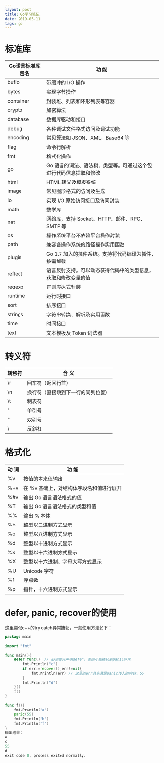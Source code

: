 ```yaml
---
layout: post
title: Go学习笔记
date: 2019-05-11
tags: go  
---
```


# 标准库

| Go语言标准库包名 | 功  能                                                          |
| ---------------- | ----------------------------------------------------------------- |
| bufio            | 带缓冲的 I/O 操作                                           |
| bytes            | 实现字节操作                                                |
| container        | 封装堆、列表和环形列表等容器                        |
| crypto           | 加密算法                                                      |
| database         | 数据库驱动和接口                                          |
| debug            | 各种调试文件格式访问及调试功能                     |
| encoding         | 常见算法如 JSON、XML、Base64 等                           |
| flag             | 命令行解析                                                   |
| fmt              | 格式化操作                                                   |
| go               | Go 语言的词法、语法树、类型等。可通过这个包进行代码信息提取和修改 |
| html             | HTML 转义及模板系统                                        |
| image            | 常见图形格式的访问及生成                              |
| io               | 实现 I/O 原始访问接口及访问封装                      |
| math             | 数学库                                                         |
| net              | 网络库，支持 Socket、HTTP、邮件、RPC、SMTP 等        |
| os               | 操作系统平台不依赖平台操作封装                     |
| path             | 兼容各操作系统的路径操作实用函数                  |
| plugin           | Go 1.7 加入的插件系统。支持将代码编译为插件，按需加载 |
| reflect          | 语言反射支持。可以动态获得代码中的类型信息，获取和修改变量的值 |
| regexp           | 正则表达式封装                                             |
| runtime          | 运行时接口                                                   |
| sort             | 排序接口                                                      |
| strings          | 字符串转换、解析及实用函数                           |
| time             | 时间接口                                                      |
| text             | 文本模板及 Token 词法器                                   |

# 转义符

| 转移符 | 含  义                           |
| ------ | ---------------------------------- |
| \r     | 回车符（返回行首）        |
| \n     | 换行符（直接跳到下一行的同列位置） |
| \t     | 制表符                          |
| \'     | 单引号                          |
| \"     | 双引号                          |
| \\     | 反斜杠                          |

# 格式化

| 动  词 | 功  能                                 |
| ------ | ---------------------------------------- |
| %v     | 按值的本来值输出                 |
| %+v    | 在 %v 基础上，对结构体字段名和值进行展开 |
| %#v    | 输出 Go 语言语法格式的值       |
| %T     | 输出 Go 语言语法格式的类型和值 |
| %%     | 输出 % 本体                          |
| %b     | 整型以二进制方式显示           |
| %o     | 整型以八进制方式显示           |
| %d     | 整型以十进制方式显示           |
| %x     | 整型以十六进制方式显示        |
| %X     | 整型以十六进制、字母大写方式显示 |
| %U     | Unicode 字符                           |
| %f     | 浮点数                                |
| %p     | 指针，十六进制方式显示        |

# defer, panic, recover的使用

这里类似c++的try catch异常捕获，一般使用方法如下：  

```go
package main
 
import "fmt"
 
func main(){
    defer func(){ // 必须要先声明defer，否则不能捕获到panic异常
        fmt.Println("c")
        if err:=recover();err!=nil{
            fmt.Println(err) // 这里的err其实就是panic传入的内容，55
        }
        fmt.Println("d")
    }()
    f()
}
 
func f(){
    fmt.Println("a")
    panic(55)
    fmt.Println("b")
    fmt.Println("f")
}
输出结果：
a
c
55
d
exit code 0, process exited normally.
```

